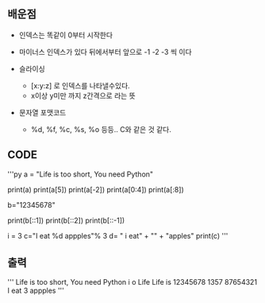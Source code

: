 ## 배운점
* 인덱스는 똑같이 0부터 시작한다
* 마이너스 인덱스가 있다 뒤에서부터 앞으로 -1 -2 -3 씩 이다
* 슬라이싱
  * [x:y:z] 로 인덱스를 나타낼수있다.
  * x이상 y미만 까지 z간격으로 라는 뜻

* 문자열 포맷코드
  * %d, %f, %c, %s, %o 등등.. C와 같은 것 같다.
 


## CODE
'''py
a = "Life is too short, You need Python"

print(a)
print(a[5])
print(a[-2])
print(a[0:4])
print(a[:8])

b="12345678"

print(b[::1])
print(b[::2])
print(b[::-1])


i = 3
c="I eat %d appples"% 3
d= " i eat" + "" + "apples"
print(c)
'''

## 출력
'''
Life is too short, You need Python
i
o
Life
Life is
12345678
1357
87654321
I eat 3 appples
'''

